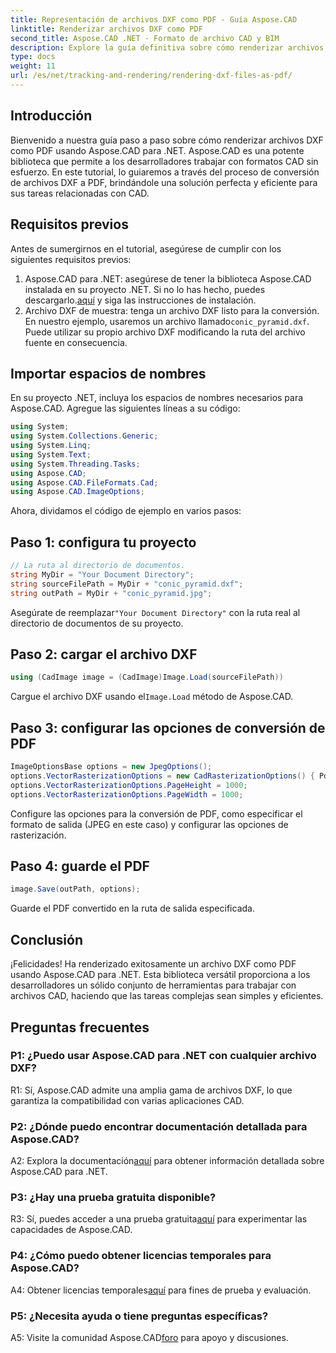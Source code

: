 ```yaml
---
title: Representación de archivos DXF como PDF - Guía Aspose.CAD
linktitle: Renderizar archivos DXF como PDF
second_title: Aspose.CAD .NET - Formato de archivo CAD y BIM
description: Explore la guía definitiva sobre cómo renderizar archivos DXF como PDF utilizando Aspose.CAD para .NET. Convierta archivos CAD sin esfuerzo con nuestro tutorial paso a paso.
type: docs
weight: 11
url: /es/net/tracking-and-rendering/rendering-dxf-files-as-pdf/
---
```

## Introducción

Bienvenido a nuestra guía paso a paso sobre cómo renderizar archivos DXF como PDF usando Aspose.CAD para .NET. Aspose.CAD es una potente biblioteca que permite a los desarrolladores trabajar con formatos CAD sin esfuerzo. En este tutorial, lo guiaremos a través del proceso de conversión de archivos DXF a PDF, brindándole una solución perfecta y eficiente para sus tareas relacionadas con CAD.

## Requisitos previos

Antes de sumergirnos en el tutorial, asegúrese de cumplir con los siguientes requisitos previos:
1.  Aspose.CAD para .NET: asegúrese de tener la biblioteca Aspose.CAD instalada en su proyecto .NET. Si no lo has hecho, puedes descargarlo.[aquí](https://releases.aspose.com/cad/net/) y siga las instrucciones de instalación.
2.  Archivo DXF de muestra: tenga un archivo DXF listo para la conversión. En nuestro ejemplo, usaremos un archivo llamado`conic_pyramid.dxf`. Puede utilizar su propio archivo DXF modificando la ruta del archivo fuente en consecuencia.

## Importar espacios de nombres

En su proyecto .NET, incluya los espacios de nombres necesarios para Aspose.CAD. Agregue las siguientes líneas a su código:

```csharp
using System;
using System.Collections.Generic;
using System.Linq;
using System.Text;
using System.Threading.Tasks;
using Aspose.CAD;
using Aspose.CAD.FileFormats.Cad;
using Aspose.CAD.ImageOptions;
```
Ahora, dividamos el código de ejemplo en varios pasos:

## Paso 1: configura tu proyecto

```csharp
// La ruta al directorio de documentos.
string MyDir = "Your Document Directory";
string sourceFilePath = MyDir + "conic_pyramid.dxf";
string outPath = MyDir + "conic_pyramid.jpg";
```
Asegúrate de reemplazar`"Your Document Directory"` con la ruta real al directorio de documentos de su proyecto.

## Paso 2: cargar el archivo DXF

```csharp
using (CadImage image = (CadImage)Image.Load(sourceFilePath))
```
 Cargue el archivo DXF usando el`Image.Load` método de Aspose.CAD.

## Paso 3: configurar las opciones de conversión de PDF

```csharp
ImageOptionsBase options = new JpegOptions();
options.VectorRasterizationOptions = new CadRasterizationOptions() { PdfProductLocation = MyDir };
options.VectorRasterizationOptions.PageHeight = 1000;
options.VectorRasterizationOptions.PageWidth = 1000;
```

Configure las opciones para la conversión de PDF, como especificar el formato de salida (JPEG en este caso) y configurar las opciones de rasterización.

## Paso 4: guarde el PDF

```csharp
image.Save(outPath, options);
```

Guarde el PDF convertido en la ruta de salida especificada.

## Conclusión

¡Felicidades! Ha renderizado exitosamente un archivo DXF como PDF usando Aspose.CAD para .NET. Esta biblioteca versátil proporciona a los desarrolladores un sólido conjunto de herramientas para trabajar con archivos CAD, haciendo que las tareas complejas sean simples y eficientes.

## Preguntas frecuentes

### P1: ¿Puedo usar Aspose.CAD para .NET con cualquier archivo DXF?

R1: Sí, Aspose.CAD admite una amplia gama de archivos DXF, lo que garantiza la compatibilidad con varias aplicaciones CAD.

### P2: ¿Dónde puedo encontrar documentación detallada para Aspose.CAD?

 A2: Explora la documentación[aquí](https://reference.aspose.com/cad/net/) para obtener información detallada sobre Aspose.CAD para .NET.

### P3: ¿Hay una prueba gratuita disponible?

 R3: Sí, puedes acceder a una prueba gratuita[aquí](https://releases.aspose.com/) para experimentar las capacidades de Aspose.CAD.

### P4: ¿Cómo puedo obtener licencias temporales para Aspose.CAD?

 A4: Obtener licencias temporales[aquí](https://purchase.aspose.com/temporary-license/) para fines de prueba y evaluación.

### P5: ¿Necesita ayuda o tiene preguntas específicas?

 A5: Visite la comunidad Aspose.CAD[foro](https://forum.aspose.com/c/cad/19) para apoyo y discusiones.